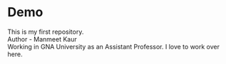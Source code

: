 # Demo
This is my first repository.<br>
Author - Manmeet Kaur <br>
Working in GNA University as an Assistant Professor.
I love to work over here.
